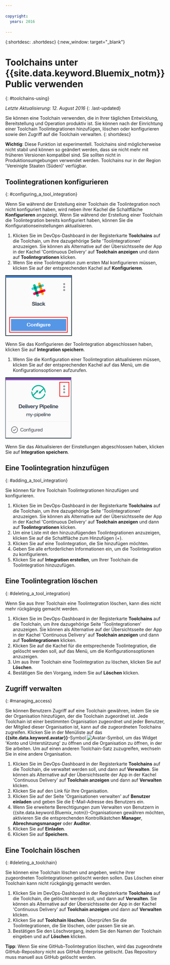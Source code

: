 ```yaml
---

copyright:
  years: 2016

---
```


{:shortdesc: .shortdesc}
{:new_window: target="_blank"}

# Toolchains unter {{site.data.keyword.Bluemix_notm}} Public verwenden
{: #toolchains-using}

*Letzte Aktualisierung: 12. August 2016*
{: .last-updated}

Sie können eine Toolchain verwenden, die in Ihrer täglichen Entwicklung, Bereitstellung und Operation produktiv ist. Sie können nach der Einrichtung einer Toolchain Toolintegrationen hinzufügen, löschen oder konfigurieren sowie den Zugriff auf die Toolchain verwalten.
{: shortdesc}

**Wichtig**: Diese Funktion ist experimentell. Toolchains sind möglicherweise nicht stabil und können so geändert werden, dass sie nicht mehr mit früheren Versionen kompatibel sind. Sie sollten nicht in Produktionsumgebungen verwendet werden. Toolchains nur in der Region 'Vereinigte Staaten (Süden)' verfügbar.

## Toolintegrationen konfigurieren
{: #configuring_a_tool_integration}

Wenn Sie während der Erstellung einer Toolchain die Toolintegration noch nicht konfiguriert haben, wird neben ihrer Kachel die Schaltfläche **Konfigurieren** angezeigt. Wenn Sie während der Erstellung einer Toolchain die Toolintegration bereits konfiguriert haben, können Sie die Konfigurationseinstellungen aktualisieren.

1. Klicken Sie im DevOps-Dashboard in der Registerkarte **Toolchains** auf die Toolchain, um ihre dazugehörige Seite 'Toolintegrationen' anzuzeigen. Sie können als Alternative auf der Übersichtsseite der App in der Kachel 'Continuous Delivery' auf **Toolchain anzeigen** und dann auf **Toolintegrationen** klicken. 
1. Wenn Sie eine Toolintegration zum ersten Mal konfigurieren müssen, klicken Sie auf der entsprechenden Kachel auf **Konfigurieren**.

  ![Schaltfläche 'Konfigurieren'](images/toolchain_tile_configure.png)

 Wenn Sie das Konfigurieren der Toolintegration abgeschlossen haben, klicken Sie auf **Integration speichern**.
 
1. Wenn Sie die Konfiguration einer Toolintegration aktualisieren müssen, klicken Sie auf der entsprechenden Kachel auf das Menü, um die Konfigurationsoptionen aufzurufen.

  ![Konfigurationsmenü](images/toolchain_tile_menu.png)
 
 Wenn Sie das Aktualisieren der Einstellungen abgeschlossen haben, klicken Sie auf **Integration speichern**.

## Eine Toolintegration hinzufügen
{: #adding_a_tool_integration}

Sie können für Ihre Toolchain Toolintegrationen hinzufügen und konfigurieren.

1. Klicken Sie im DevOps-Dashboard in der Registerkarte **Toolchains** auf die Toolchain, um ihre dazugehörige Seite 'Toolintegrationen' anzuzeigen. Sie können als Alternative auf der Übersichtsseite der App in der Kachel 'Continuous Delivery' auf **Toolchain anzeigen** und dann auf **Toolintegrationen** klicken. 
1. Um eine Liste mit den hinzuzufügenden Toolintegrationen anzuzeigen, klicken Sie auf die Schaltfläche zum Hinzufügen (+).
1. Klicken Sie auf eine Toolintegration, die Sie hinzufügen möchten.
1. Geben Sie alle erforderlichen Informationen ein, um die Toolintegration zu konfigurieren. 
1. Klicken Sie auf **Integration erstellen**, um Ihrer Toolchain die Toolintegration hinzuzufügen.

## Eine Toolintegration löschen
{: #deleting_a_tool_integration}

Wenn Sie aus Ihrer Toolchain eine Toolintegration löschen, kann dies nicht mehr rückgängig gemacht werden. 

1. Klicken Sie im DevOps-Dashboard in der Registerkarte **Toolchains** auf die Toolchain, um ihre dazugehörige Seite 'Toolintegrationen' anzuzeigen. Sie können als Alternative auf der Übersichtsseite der App in der Kachel 'Continuous Delivery' auf **Toolchain anzeigen** und dann auf **Toolintegrationen** klicken. 
1. Klicken Sie auf die Kachel für die entsprechende Toolintegration, die gelöscht werden soll, auf das Menü, um die Konfigurationsoptionen anzuzeigen.
1. Um aus Ihrer Toolchain eine Toolintegration zu löschen, klicken Sie auf **Löschen**.
1. Bestätigen Sie den Vorgang, indem Sie auf **Löschen** klicken.  

## Zugriff verwalten
{: #managing_access}

Sie können Benutzern Zugriff auf eine Toolchain gewähren, indem Sie sie der Organisation hinzufügen, der die Toolchain zugeordnet ist. Jede Toolchain ist einer bestimmten Organisation zugeordnet und jeder Benutzer, der Mitglied dieser Organisation ist, kann auf die zugeordneten Toolchains zugreifen. Klicken Sie in der Menüliste auf das **{{site.data.keyword.avatar}}**-Symbol ![Avatar-Symbol](../icons/i-avatar-icon.svg), um das Widget 'Konto und Unterstützung' zu öffnen und die Organisation zu öffnen, in der Sie arbeiten. Um auf einen anderen Toolchain-Satz zuzugreifen, wechseln Sie in eine andere Organisation.

<!--CA: Commenting out the content on authentication for Interconnect since it applies to GitHub Enterprise. This content can be exposed again when GHE is supported for the Dedicated Beta 2.-->

<!--You have three authentication options for your Bluemix dedicated environment: LDAP, SAML, or Web ID. 

**Important:** For this beta, Web ID authentication requires additional user management on GitHub Enterprise.

If you use LDAP or SAML authentication in your Bluemix dedicated environment, when you add users to your Bluemix org and spaces, the users can log in to GitHub Enterprise by using their Bluemix ID and password, and accounts are created for them. When you add users to your Bluemix org and spaces, they are not automatically added to the GitHub Enterprise repo. Someone who has admin privileges for the repo must add them.  

If you use Web ID authentication, when you add users to your Bluemix org and spaces, a GitHub Enterprise site administrator must set up a GitHub Enterprise account for those users. Alternatively, new users can create a toolchain, in which case a GitHub Enterprise account is created for them. However, if those users want to access repos that are associated with toolchains besides their own, they must be granted access to those repos.

To add a user: -->

1. Klicken Sie im DevOps-Dashboard in der Registerkarte **Toolchains** auf die Toolchain, die verwaltet werden soll, und dann auf **Verwalten**. Sie können als Alternative auf der Übersichtsseite der App in der Kachel 'Continuous Delivery' auf **Toolchain anzeigen** und dann auf **Verwalten** klicken.   
1. Klicken Sie auf den Link für Ihre Organisation. 
1. Klicken Sie auf der Seite 'Organisationen verwalten' auf **Benutzer einladen** und geben Sie die E-Mail-Adresse des Benutzers ein.
1. Wenn Sie erweiterte Berechtigungen zum Verwalten von Benutzern in {{site.data.keyword.Bluemix_notm}}-Organisationen gewähren möchten, aktivieren Sie die entsprechenden Kontrollkästchen **Manager**, **Abrechnungsmanager** oder **Auditor**.
1. Klicken Sie auf **Einladen**.
1. Klicken Sie auf **Speichern**. 

## Eine Toolchain löschen
{: #deleting_a_toolchain}

Sie können eine Toolchain löschen und angeben, welche ihrer zugeordneten Toolintegrationen gelöscht werden sollen. Das Löschen einer Toolchain kann nicht rückgängig gemacht werden.

1. Klicken Sie im DevOps-Dashboard in der Registerkarte **Toolchains** auf die Toolchain, die gelöscht werden soll, und dann auf **Verwalten**. Sie können als Alternative auf der Übersichtsseite der App in der Kachel 'Continuous Delivery' auf **Toolchain anzeigen** und dann auf **Verwalten** klicken. 
1. Klicken Sie auf **Toolchain löschen**. Überprüfen Sie die Toolintegrationen, die Sie löschen, oder passen Sie sie an.
1. Bestätigen Sie den Löschvorgang, indem Sie den Namen der Toolchain eingeben und auf **Löschen** klicken.  

 **Tipp**: Wenn Sie eine GitHub-Toolintegration löschen, wird das zugeordnete GitHub-Repository nicht aus GitHub Enterprise gelöscht. Das Repository muss manuell aus GitHub gelöscht werden.

